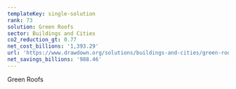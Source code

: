 ```yaml
---
templateKey: single-solution
rank: 73
solution: Green Roofs
sector: Buildings and Cities
co2_reduction_gt: 0.77
net_cost_billions: '1,393.29'
url: 'https://www.drawdown.org/solutions/buildings-and-cities/green-roofs'
net_savings_billions: '988.46'
---
```


Green Roofs